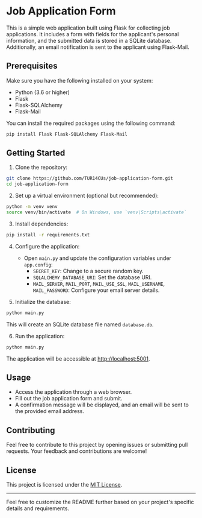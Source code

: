 # Job Application Form

This is a simple web application built using Flask for collecting job applications. It includes a form with fields for the applicant's personal information, and the submitted data is stored in a SQLite database. Additionally, an email notification is sent to the applicant using Flask-Mail.

## Prerequisites

Make sure you have the following installed on your system:

- Python (3.6 or higher)
- Flask
- Flask-SQLAlchemy
- Flask-Mail

You can install the required packages using the following command:

```bash
pip install Flask Flask-SQLAlchemy Flask-Mail
```

## Getting Started

1. Clone the repository:

```bash
git clone https://github.com/TUR14CUs/job-application-form.git
cd job-application-form
```

2. Set up a virtual environment (optional but recommended):

```bash
python -m venv venv
source venv/bin/activate  # On Windows, use `venv\Scripts\activate`
```

3. Install dependencies:

```bash
pip install -r requirements.txt
```

4. Configure the application:

   - Open `main.py` and update the configuration variables under `app.config`:
      - `SECRET_KEY`: Change to a secure random key.
      - `SQLALCHEMY_DATABASE_URI`: Set the database URI.
      - `MAIL_SERVER`, `MAIL_PORT`, `MAIL_USE_SSL`, `MAIL_USERNAME`, `MAIL_PASSWORD`: Configure your email server details.

5. Initialize the database:

```bash
python main.py
```

This will create an SQLite database file named `database.db`.

6. Run the application:

```bash
python main.py
```

The application will be accessible at [http://localhost:5001](http://localhost:5001).

## Usage

- Access the application through a web browser.
- Fill out the job application form and submit.
- A confirmation message will be displayed, and an email will be sent to the provided email address.

## Contributing

Feel free to contribute to this project by opening issues or submitting pull requests. Your feedback and contributions are welcome!

## License

This project is licensed under the [MIT License](LICENSE).

---

Feel free to customize the README further based on your project's specific details and requirements.